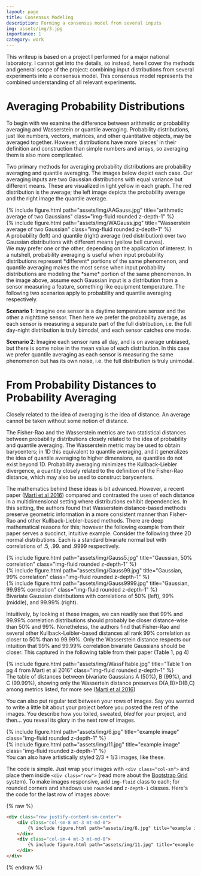 ```yaml
---
layout: page
title: Consensus Modeling
description: Forming a consensus model from several inputs
img: assets/img/3.jpg
importance: 1
category: work
---
```


This writeup is based on a project I performed for a major national laboratory. I cannot get into the details, so instead, here I cover the methods and general scope of the project: combining input distributions from several experiments into a consensus model. This consensus model represents the combined understanding of all relevant experiments.

# Averaging Probability Distributions

To begin with we examine the difference between arithmetic or probability averaging and Wasserstein or quantile averaging. Probability distributions, just like numbers, vectors, matrices, and other quantitative objects, may be averaged together. However, distributions have more 'pieces' in their definition and construction than simple numbers and arrays, so averaging them is also more complicated.

Two primary methods for averaging probability distributions are probability averaging and quantile averaging. The images below depict each case. Our averaging inputs are two Gaussian distributions with equal variance but different means. These are visualized in light yellow in each graph. The red distribution is the average; the left image depicts the probability average and the right image the quantile average.

<div class="row">
    <div class="col-sm mt-3 mt-md-0">
        {% include figure.html path="assets/img/AAGauss.jpg" title="arithmetic average of two Gaussians" class="img-fluid rounded z-depth-1" %}
    </div>
    <div class="col-sm mt-3 mt-md-0">
        {% include figure.html path="assets/img/WAGauss.jpg" title="Wasserstein average of two Gaussian" class="img-fluid rounded z-depth-1" %}
    </div>
</div>
<div class="caption">
    A probability (left) and quantile (right) average (red distribution) over two Gaussian distributions with different means (yellow bell curves).
</div>
We may prefer one or the other, depending on the application of interest. In a nutshell, probability averaging is useful when input probability distributions represent *different* portions of the same phenomenon, and quantile averaging makes the most sense when input probability distributions are modeling the *same* portion of the same phenomenon. In the image above, assume each Gaussian input is a distribution from a sensor measuring a feature, something like equipment temperature. The following two scenarios apply to probability and quantile averaging respectively.

**Scenario 1**: Imagine one sensor is a daytime temperature sensor and the other a nighttime sensor. Then here we prefer the probability average, as each sensor is measuring a separate part of the full distribution, i.e. the full day-night distribution is truly bimodal, and each sensor catches one mode.

**Scenario 2**: Imagine each sensor runs all day, and is on average unbiased, but there is some noise in the mean value of each distribution. In this case we prefer quantile averaging as each sensor is measuring the same phenomenon but has its own noise, i.e. the full distribution is truly unimodal.

# From Probability Distances to Probability Averaging

Closely related to the idea of averaging is the idea of distance. An average cannot be taken without some notion of distance. 

The Fisher-Rao and the Wasserstein metrics are two statistical distances between probability distributions closely related to the idea of probability and quantile averaging. The Wasserstein metric may be used to obtain barycenters; in 1D this equivalent to quantile averaging, and it generalizes the idea of quantile averaging to higher dimensions, as quantiles do not exist beyond 1D. Probability averaging minimizes the Kullback-Liebler divergence, a quantity closely related to the definition of the Fisher-Rao distance, which may also be used to construct barycenters. 

The mathematics behind these ideas is bit advanced. However, a recent paper (<a href="https://doi.org/10.1109/SSP.2016.7551770">Marti et al 2016</a>) compared and contrasted the uses of each distance in a multidimensional setting where distributions exhibit dependencies. In this setting, the authors found that Wasserstein distance-based methods preserve geometric information in a more consistent manner than Fisher-Rao and other Kullback-Liebler-based methods. There are deep mathematical reasons for this; however the following example from their paper serves a succinct, intuitive example. Consider the following three 2D normal distributions. Each is a standard bivariate normal but with correlations of .5, .99. and .9999 respectively.

<div class="row">
    <div class="col-sm mt-3 mt-md-0">
        {% include figure.html path="assets/img/Gauss5.jpg" title="Gaussian, 50% correlation" class="img-fluid rounded z-depth-1" %}
    </div>
    <div class="col-sm mt-3 mt-md-0">
        {% include figure.html path="assets/img/Gauss99.jpg" title="Gaussian, 99% correlation" class="img-fluid rounded z-depth-1" %}
    </div>
    <div class="col-sm mt-3 mt-md-0">
        {% include figure.html path="assets/img/Gauss9999.jpg" title="Gaussian, 99.99% correlation" class="img-fluid rounded z-depth-1" %}
    </div>
</div>
<div class="caption">
    Bivariate Gaussian distributions with correlations of 50% (left), 99% (middle), and 99.99% (right).
</div>

Intuitively, by looking at these images, we can readily see that 99% and 99.99% correlation distributions should probably be closer distance-wise than 50% and 99%. Nonetheless, the authors find that Fisher-Rao and several other Kullback-Leibler-based distances all rank 99% correlation as closer to 50% than to 99.99%. Only the Wasserstein distance respects our intuition that 99% and 99.99% correlation bivariate Gaussians should be closer. This captured in the following table from their paper (Table 1, pg 4)

<div class="row">
    <div class="col-sm mt-3 mt-md-0">
        {% include figure.html path="assets/img/WassFItable.jpg" title="Table 1 on pg 4 from Marti et al 2016" class="img-fluid rounded z-depth-1" %}
    </div>
</div>
<div class="caption">
    The table of distances between bivariate Gaussians A (50%), B (99%), and C (99.99%), showing only the Wassertein distance preserves D(A,B)>D(B,C) among metrics listed, for more see (<a href="https://doi.org/10.1109/SSP.2016.7551770">Marti et al 2016</a>) 
</div>

You can also put regular text between your rows of images.
Say you wanted to write a little bit about your project before you posted the rest of the images.
You describe how you toiled, sweated, *bled* for your project, and then... you reveal its glory in the next row of images.


<div class="row justify-content-sm-center">
    <div class="col-sm-8 mt-3 mt-md-0">
        {% include figure.html path="assets/img/6.jpg" title="example image" class="img-fluid rounded z-depth-1" %}
    </div>
    <div class="col-sm-4 mt-3 mt-md-0">
        {% include figure.html path="assets/img/11.jpg" title="example image" class="img-fluid rounded z-depth-1" %}
    </div>
</div>
<div class="caption">
    You can also have artistically styled 2/3 + 1/3 images, like these.
</div>


The code is simple.
Just wrap your images with `<div class="col-sm">` and place them inside `<div class="row">` (read more about the <a href="https://getbootstrap.com/docs/4.4/layout/grid/">Bootstrap Grid</a> system).
To make images responsive, add `img-fluid` class to each; for rounded corners and shadows use `rounded` and `z-depth-1` classes.
Here's the code for the last row of images above:

{% raw %}
```html
<div class="row justify-content-sm-center">
    <div class="col-sm-8 mt-3 mt-md-0">
        {% include figure.html path="assets/img/6.jpg" title="example image" class="img-fluid rounded z-depth-1" %}
    </div>
    <div class="col-sm-4 mt-3 mt-md-0">
        {% include figure.html path="assets/img/11.jpg" title="example image" class="img-fluid rounded z-depth-1" %}
    </div>
</div>
```
{% endraw %}
